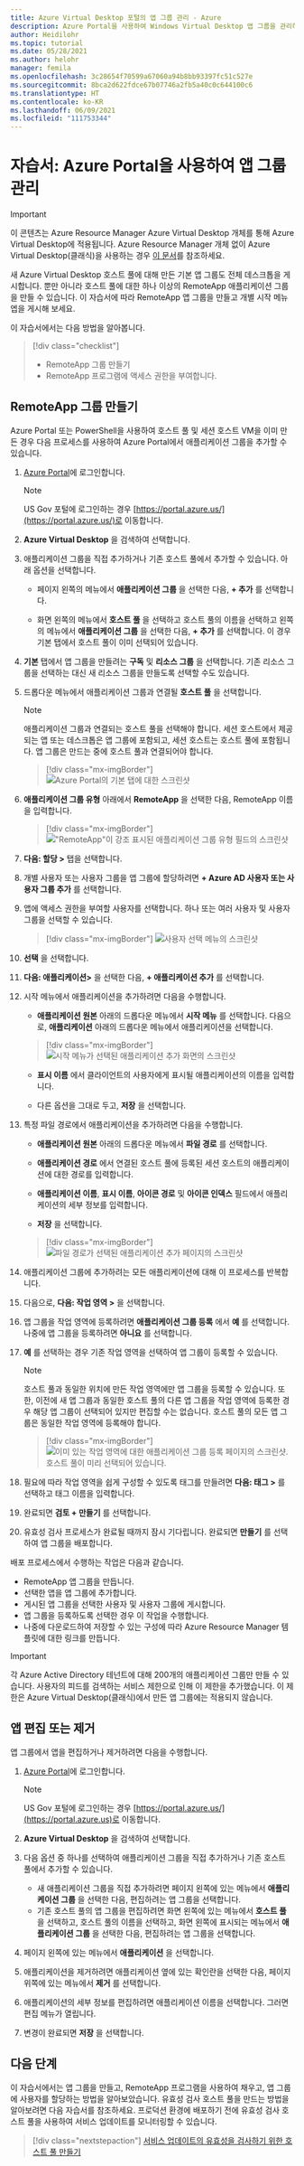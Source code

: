 ```yaml
---
title: Azure Virtual Desktop 포털의 앱 그룹 관리 - Azure
description: Azure Portal을 사용하여 Windows Virtual Desktop 앱 그룹을 관리하는 방법입니다.
author: Heidilohr
ms.topic: tutorial
ms.date: 05/28/2021
ms.author: helohr
manager: femila
ms.openlocfilehash: 3c28654f70599a67060a94b8bb93397fc51c527e
ms.sourcegitcommit: 8bca2d622fdce67b07746a2fb5a40c0c644100c6
ms.translationtype: HT
ms.contentlocale: ko-KR
ms.lasthandoff: 06/09/2021
ms.locfileid: "111753344"
---
```

# <a name="tutorial-manage-app-groups-with-the-azure-portal"></a>자습서: Azure Portal을 사용하여 앱 그룹 관리

>[!IMPORTANT]
>이 콘텐츠는 Azure Resource Manager Azure Virtual Desktop 개체를 통해 Azure Virtual Desktop에 적용됩니다. Azure Resource Manager 개체 없이 Azure Virtual Desktop(클래식)을 사용하는 경우 [이 문서](./virtual-desktop-fall-2019/manage-app-groups-2019.md)를 참조하세요.

새 Azure Virtual Desktop 호스트 풀에 대해 만든 기본 앱 그룹도 전체 데스크톱을 게시합니다. 뿐만 아니라 호스트 풀에 대한 하나 이상의 RemoteApp 애플리케이션 그룹을 만들 수 있습니다. 이 자습서에 따라 RemoteApp 앱 그룹을 만들고 개별 시작 메뉴 엡을 게시해 보세요.

이 자습서에서는 다음 방법을 알아봅니다.

> [!div class="checklist"]
> * RemoteApp 그룹 만들기
> * RemoteApp 프로그램에 액세스 권한을 부여합니다.

## <a name="create-a-remoteapp-group"></a>RemoteApp 그룹 만들기

Azure Portal 또는 PowerShell을 사용하여 호스트 풀 및 세션 호스트 VM을 이미 만든 경우 다음 프로세스를 사용하여 Azure Portal에서 애플리케이션 그룹을 추가할 수 있습니다.

1.  [Azure Portal](https://portal.azure.com/)에 로그인합니다.
   
    >[!NOTE]
    > US Gov 포털에 로그인하는 경우 [https://portal.azure.us/](https://portal.azure.us/)로 이동합니다.

2.  **Azure Virtual Desktop** 을 검색하여 선택합니다.

3. 애플리케이션 그룹을 직접 추가하거나 기존 호스트 풀에서 추가할 수 있습니다. 아래 옵션을 선택합니다.

    - 페이지 왼쪽의 메뉴에서 **애플리케이션 그룹** 을 선택한 다음, **+ 추가** 를 선택합니다.

    - 화면 왼쪽의 메뉴에서 **호스트 풀** 을 선택하고 호스트 풀의 이름을 선택하고 왼쪽의 메뉴에서 **애플리케이션 그룹** 을 선택한 다음, **+ 추가** 를 선택합니다. 이 경우 기본 탭에서 호스트 풀이 이미 선택되어 있습니다.

4. **기본** 탭에서 앱 그룹을 만들려는 **구독** 및 **리소스 그룹** 을 선택합니다. 기존 리소스 그룹을 선택하는 대신 새 리소스 그룹을 만들도록 선택할 수도 있습니다.

5. 드롭다운 메뉴에서 애플리케이션 그룹과 연결될 **호스트 풀** 을 선택합니다.

    >[!NOTE]
    >애플리케이션 그룹과 연결되는 호스트 풀을 선택해야 합니다. 세션 호스트에서 제공되는 앱 또는 데스크톱은 앱 그룹에 포함되고, 세션 호스트는 호스트 풀에 포함됩니다. 앱 그룹은 만드는 중에 호스트 풀과 연결되어야 합니다.

    > [!div class="mx-imgBorder"]
    > ![Azure Portal의 기본 탭에 대한 스크린샷](media/basics-tab.png)

6. **애플리케이션 그룹 유형** 아래에서 **RemoteApp** 을 선택한 다음, RemoteApp 이름을 입력합니다.

      > [!div class="mx-imgBorder"]
      > !["RemoteApp"이 강조 표시된 애플리케이션 그룹 유형 필드의 스크린샷](media/remoteapp-button.png)

7.  **다음: 할당 >** 탭을 선택합니다.

8.  개별 사용자 또는 사용자 그룹을 앱 그룹에 할당하려면 **+ Azure AD 사용자 또는 사용자 그룹 추가** 를 선택합니다.

9.  앱에 액세스 권한을 부여할 사용자를 선택합니다. 하나 또는 여러 사용자 및 사용자 그룹을 선택할 수 있습니다.

     > [!div class="mx-imgBorder"]
     > ![사용자 선택 메뉴의 스크린샷](media/select-users.png)

10.  **선택** 을 선택합니다.

11.  **다음: 애플리케이션>** 을 선택한 다음, **+ 애플리케이션 추가** 를 선택합니다.

12.  시작 메뉴에서 애플리케이션을 추가하려면 다음을 수행합니다.

      - **애플리케이션 원본** 아래의 드롭다운 메뉴에서 **시작 메뉴** 를 선택합니다. 다음으로, **애플리케이션** 아래의 드롭다운 메뉴에서 애플리케이션을 선택합니다.

     > [!div class="mx-imgBorder"]
     > ![시작 메뉴가 선택된 애플리케이션 추가 화면의 스크린샷](media/add-app-start.png)

      - **표시 이름** 에서 클라이언트의 사용자에게 표시될 애플리케이션의 이름을 입력합니다.

      - 다른 옵션을 그대로 두고, **저장** 을 선택합니다.

13.  특정 파일 경로에서 애플리케이션을 추가하려면 다음을 수행합니다.

      - **애플리케이션 원본** 아래의 드롭다운 메뉴에서 **파일 경로** 를 선택합니다.

      - **애플리케이션 경로** 에서 연결된 호스트 풀에 등록된 세션 호스트의 애플리케이션에 대한 경로를 입력합니다.

      - **애플리케이션 이름**, **표시 이름**, **아이콘 경로** 및 **아이콘 인덱스** 필드에서 애플리케이션의 세부 정보를 입력합니다.

      - **저장** 을 선택합니다.

     > [!div class="mx-imgBorder"]
     > ![파일 경로가 선택된 애플리케이션 추가 페이지의 스크린샷](media/add-app-file.png)

14.  애플리케이션 그룹에 추가하려는 모든 애플리케이션에 대해 이 프로세스를 반복합니다.

15.  다음으로, **다음: 작업 영역 >** 을 선택합니다.

16.  앱 그룹을 작업 영역에 등록하려면 **애플리케이션 그룹 등록** 에서 **예** 를 선택합니다. 나중에 앱 그룹을 등록하려면 **아니요** 를 선택합니다.

17.  **예** 를 선택하는 경우 기존 작업 영역을 선택하여 앱 그룹이 등록할 수 있습니다.

       >[!NOTE]
       >호스트 풀과 동일한 위치에 만든 작업 영역에만 앱 그룹을 등록할 수 있습니다. 또한, 이전에 새 앱 그룹과 동일한 호스트 풀의 다른 앱 그룹을 작업 영역에 등록한 경우 해당 앱 그룹이 선택되어 있지만 편집할 수는 없습니다. 호스트 풀의 모든 앱 그룹은 동일한 작업 영역에 등록해야 합니다.

     > [!div class="mx-imgBorder"]
     > ![이미 있는 작업 영역에 대한 애플리케이션 그룹 등록 페이지의 스크린샷. 호스트 풀이 미리 선택되어 있습니다.](media/register-existing.png)

18.  필요에 따라 작업 영역을 쉽게 구성할 수 있도록 태그를 만들려면 **다음: 태그 >** 를 선택하고 태그 이름을 입력합니다.

19.  완료되면 **검토 + 만들기** 를 선택합니다.

20.  유효성 검사 프로세스가 완료될 때까지 잠시 기다립니다. 완료되면 **만들기** 를 선택하여 앱 그룹을 배포합니다.

배포 프로세스에서 수행하는 작업은 다음과 같습니다.

- RemoteApp 앱 그룹을 만듭니다.
- 선택한 앱을 앱 그룹에 추가합니다.
- 게시된 앱 그룹을 선택한 사용자 및 사용자 그룹에 게시합니다.
- 앱 그룹을 등록하도록 선택한 경우 이 작업을 수행합니다.
- 나중에 다운로드하여 저장할 수 있는 구성에 따라 Azure Resource Manager 템플릿에 대한 링크를 만듭니다.

>[!IMPORTANT]
>각 Azure Active Directory 테넌트에 대해 200개의 애플리케이션 그룹만 만들 수 있습니다. 사용자의 피드를 검색하는 서비스 제한으로 인해 이 제한을 추가했습니다. 이 제한은 Azure Virtual Desktop(클래식)에서 만든 앱 그룹에는 적용되지 않습니다.

## <a name="edit-or-remove-an-app"></a>앱 편집 또는 제거

앱 그룹에서 앱을 편집하거나 제거하려면 다음을 수행합니다.

1. [Azure Portal](https://portal.azure.com/)에 로그인합니다.
   
   >[!NOTE]
   >US Gov 포털에 로그인하는 경우 [https://portal.azure.us/](https://portal.azure.us)로 이동합니다.

2. **Azure Virtual Desktop** 을 검색하여 선택합니다.

3. 다음 옵션 중 하나를 선택하여 애플리케이션 그룹을 직접 추가하거나 기존 호스트 풀에서 추가할 수 있습니다.

    - 새 애플리케이션 그룹을 직접 추가하려면 페이지 왼쪽에 있는 메뉴에서 **애플리케이션 그룹** 을 선택한 다음, 편집하려는 앱 그룹을 선택합니다.
    - 기존 호스트 풀의 앱 그룹을 편집하려면 화면 왼쪽에 있는 메뉴에서 **호스트 풀** 을 선택하고, 호스트 풀의 이름을 선택하고, 화면 왼쪽에 표시되는 메뉴에서 **애플리케이션 그룹** 을 선택한 다음, 편집하려는 앱 그룹을 선택합니다.

4. 페이지 왼쪽에 있는 메뉴에서 **애플리케이션** 을 선택합니다.

5. 애플리케이션을 제거하려면 애플리케이션 옆에 있는 확인란을 선택한 다음, 페이지 위쪽에 있는 메뉴에서 **제거** 를 선택합니다.

6. 애플리케이션의 세부 정보를 편집하려면 애플리케이션 이름을 선택합니다. 그러면 편집 메뉴가 열립니다.

7. 변경이 완료되면 **저장** 을 선택합니다.

## <a name="next-steps"></a>다음 단계

이 자습서에서는 앱 그룹을 만들고, RemoteApp 프로그램을 사용하여 채우고, 앱 그룹에 사용자를 할당하는 방법을 알아보았습니다. 유효성 검사 호스트 풀을 만드는 방법을 알아보려면 다음 자습서를 참조하세요. 프로덕션 환경에 배포하기 전에 유효성 검사 호스트 풀을 사용하여 서비스 업데이트를 모니터링할 수 있습니다.

> [!div class="nextstepaction"]
> [서비스 업데이트의 유효성을 검사하기 위한 호스트 풀 만들기](./create-validation-host-pool.md)
